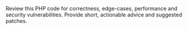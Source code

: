Review this PHP code for correctness, edge-cases, performance and security vulnerabilities. Provide short, actionable advice and suggested patches.
